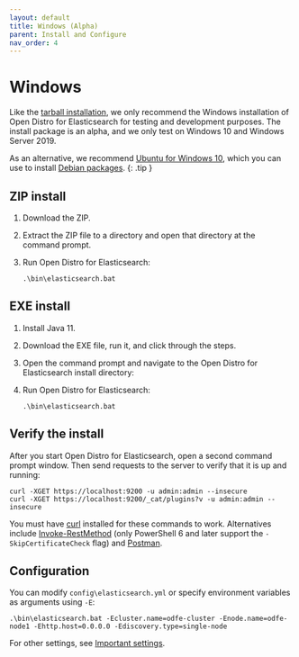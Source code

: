 ```yaml
---
layout: default
title: Windows (Alpha)
parent: Install and Configure
nav_order: 4
---
```


# Windows

Like the [tarball installation](../tar/), we only recommend the Windows installation of Open Distro for Elasticsearch for testing and development purposes. The install package is an alpha, and we only test on Windows 10 and Windows Server 2019.

As an alternative, we recommend [Ubuntu for Windows 10](https://www.microsoft.com/en-us/p/ubuntu/9nblggh4msv6), which you can use to install [Debian packages](../deb/).
{: .tip }


## ZIP install

1. Download the ZIP.

1. Extract the ZIP file to a directory and open that directory at the command prompt.

1. Run Open Distro for Elasticsearch:

   ```
   .\bin\elasticsearch.bat
   ```


## EXE install

1. Install Java 11.

1. Download the EXE file, run it, and click through the steps.

1. Open the command prompt and navigate to the Open Distro for Elasticsearch install directory:

1. Run Open Distro for Elasticsearch:

   ```
   .\bin\elasticsearch.bat
   ```


## Verify the install

After you start Open Distro for Elasticsearch, open a second command prompt window. Then send requests to the server to verify that it is up and running:

```
curl -XGET https://localhost:9200 -u admin:admin --insecure
curl -XGET https://localhost:9200/_cat/plugins?v -u admin:admin --insecure
```

You must have [curl](https://curl.haxx.se/windows/) installed for these commands to work. Alternatives include [Invoke-RestMethod](https://docs.microsoft.com/en-us/powershell/module/microsoft.powershell.utility/invoke-restmethod?view=powershell-6) (only PowerShell 6 and later support the `-SkipCertificateCheck` flag) and [Postman](https://www.getpostman.com/downloads/).


## Configuration

You can modify `config\elasticsearch.yml` or specify environment variables as arguments using `-E`:

```
.\bin\elasticsearch.bat -Ecluster.name=odfe-cluster -Enode.name=odfe-node1 -Ehttp.host=0.0.0.0 -Ediscovery.type=single-node
```

For other settings, see [Important settings](../docker/#important-settings).
